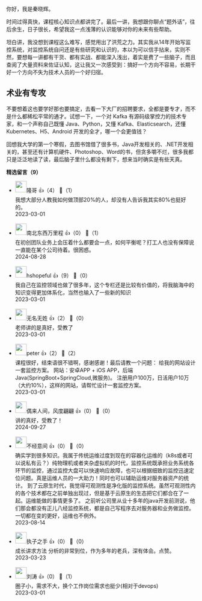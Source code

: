 你好，我是秦晓辉。

时间过得真快，课程核心知识点都讲完了。最后一讲，我想跟你聊点“题外话”，往后余生，日子很长，希望我这一点浅薄的认识能够对你的未来有些帮助。

坦白讲，我没想到课程这么难写，感觉用出了洪荒之力。其实我从14年开始写监控系统，对监控系统自问还是有些研究和认识的，本以为可以信手拈来，实则不然，要想每一讲都有干货、都有实战、都能深入浅出，着实是费了一些脑子，而且查阅了大量资料来佐证认知，这让我又一次感受到：搞好一个方向不容易，长期干好一个方向不失为技术人员的一个好归宿。

## 术业有专攻

不要想着这也要学好那也要搞定，去看一下大厂的招聘要求，全都是要专才，而不是什么都稀松平常的通才。试想一下，一个对 Kafka 有源码级掌控力的技术专家，和一个声称自己既懂 Java、Python，又懂 Kafka、Elasticsearch，还懂 Kubernetes、H5、Android 开发的全才，哪一个会更值钱？

回想我大学的第一个寒假，去图书馆借了很多书，Java开发相关的、.NET开发相关的，甚至还有计算机硬件、Photoshop、Word的书，但贪多嚼不烂，很多我都只是泛泛地读了读，最后脑子里什么都没有剩下，想来当时确实是有些天真。
<div><strong>精选留言（9）</strong></div><ul>
<li><img src="https://static001.geekbang.org/account/avatar/00/1b/5d/52/21275675.jpg" width="30px"><span>隆哥</span> 👍（4） 💬（1）<div>我想大部分人教我如何做顶部20%的人，却没有人告诉我其实80%也挺好的。</div>2023-03-01</li><br/><li><img src="https://static001.geekbang.org/account/avatar/00/1b/68/71/f17e5c13.jpg" width="30px"><span>南北东西万里程</span> 👍（0） 💬（1）<div>在初创团队业务上会压着什么都要会一点，如何平衡呢？打工人也没有保障说一直能在某个公司待着。很困惑。</div>2024-08-28</li><br/><li><img src="https://static001.geekbang.org/account/avatar/00/12/4f/b0/ab179368.jpg" width="30px"><span>hshopeful</span> 👍（9） 💬（0）<div>我自己在监控领域也做了很多年，这个专栏还是比较有价值的，将我脑海中的知识变得更加体系化，当然也输入了一些新的知识</div>2023-03-01</li><br/><li><img src="https://static001.geekbang.org/account/avatar/00/27/ff/e4/927547a9.jpg" width="30px"><span>无名无姓</span> 👍（2） 💬（0）<div>老师讲的是真好，受教了</div>2023-03-01</li><br/><li><img src="https://static001.geekbang.org/account/avatar/00/10/25/87/f3a69d1b.jpg" width="30px"><span>peter</span> 👍（2） 💬（2）<div>课程很好，结束语很不错啊，感谢感谢！最后请教一个问题：
给我的网站设计一套监控方案。
网站：安卓APP + iOS APP，后端Java(SpringBoot+SpringCloud,微服务)。 注册用户100万，日活用户10万（大约10%），这样的网站，请帮忙设计一套监控方案。</div>2023-03-01</li><br/><li><img src="https://static001.geekbang.org/account/avatar/00/1a/fb/b6/728e2d02.jpg" width="30px"><span>偶来人间，风度翩翩</span> 👍（0） 💬（0）<div>讲的真好，受教了！</div>2024-09-27</li><br/><li><img src="https://static001.geekbang.org/account/avatar/00/13/3f/b5/5fe77e16.jpg" width="30px"><span>不经意间</span> 👍（0） 💬（0）<div>确实学到很多知识。我属于传统运维过度到现在的容器化运维的（k8s或者可以说私有云？）纯物理机或者夹杂虚拟机的时代，监控系统既承担业务系统各环节的监控，通过监控大盘可以快速响应故障，也可以根据细致的监控迅速定位问题。真是运维人员的一大助力！同时也可以辅助运维对服务器资产的统计。
到了云原生时代，我觉得可观测性是净化版的监控系统。虽然可观测性内的各个技术都在之前单独出现过，但是基于云原生的生态把它们都合在了一起。运维能做的事情更多了。
之前听公司里从业十多年的java开发前测说，他们那会都没有正儿八经监控系统，都是自己写程序去对服务器和业务做监控。一切都在变的更好，运维也不例外。</div>2023-08-14</li><br/><li><img src="https://static001.geekbang.org/account/avatar/00/17/0e/45/3d2f3c62.jpg" width="30px"><span>执子之手</span> 👍（0） 💬（0）<div>成长讲求方法 分析的非常到位，作为多年的老兵，深有体会。点赞。</div>2023-03-23</li><br/><li><img src="http://thirdwx.qlogo.cn/mmopen/vi_32/DYAIOgq83eqyjXibFIGsSeb2O9NFzKubgF2QgNNiaRhFpJmn1WsXqKrOwicQrmCtHUUyBpDV3eRf6U3V52gRiaTG5A/132" width="30px"><span>刘涛</span> 👍（0） 💬（1）<div>圈子小，需求不大，换个工作岗位需求也挺少(相对于devops)</div>2023-03-01</li><br/>
</ul>